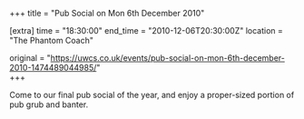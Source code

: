 +++
title = "Pub Social on Mon 6th December 2010"

[extra]
time = "18:30:00"
end_time = "2010-12-06T20:30:00Z"
location = "The Phantom Coach"

original = "https://uwcs.co.uk/events/pub-social-on-mon-6th-december-2010-1474489044985/"    
+++

Come to our final pub social of the year, and enjoy a proper-sized portion of pub grub and banter.

